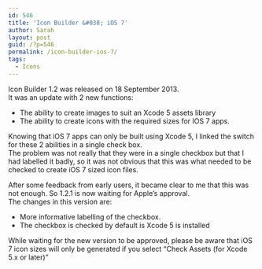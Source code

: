 ```yaml
---
id: 546
title: 'Icon Builder &#038; iOS 7'
author: Sarah
layout: post
guid: /?p=546
permalink: /icon-builder-ios-7/
tags:
  - Icons
---
```

Icon Builder 1.2 was released on 18 September 2013.  
It was an update with 2 new functions:

  * The ability to create images to suit an Xcode 5 assets library 
  * The ability to create icons with the required sizes for IOS 7 apps. 

Knowing that iOS 7 apps can only be built using Xcode 5, I linked the switch for these 2 abilities in a single check box.  
The problem was not really that they were in a single checkbox but that I had labelled it badly, so it was not obvious that this was what needed to be checked to create iOS 7 sized icon files.

After some feedback from early users, it became clear to me that this was not enough. So 1.2.1 is now waiting for Apple&#8217;s approval.  
The changes in this version are:

  * More informative labelling of the checkbox. 
  * The checkbox is checked by default is Xcode 5 is installed 

While waiting for the new version to be approved, please be aware that iOS 7 icon sizes will only be generated if you select &#8220;Check Assets (for Xcode 5.x or later)&#8221;